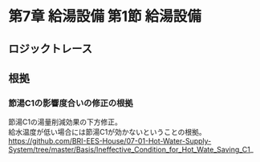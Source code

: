 # 第7章 給湯設備 第1節 給湯設備

## ロジックトレース

## 根拠

### 節湯C1の影響度合いの修正の根拠
節湯C1の湯量削減効果の下方修正。  
給水温度が低い場合には節湯C1が効かないということの根拠。  
https://github.com/BRI-EES-House/07-01-Hot-Water-Supply-System/tree/master/Basis/Ineffective_Condition_for_Hot_Wate_Saving_C1_
